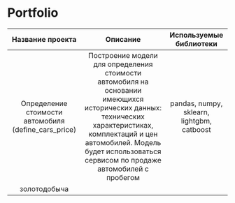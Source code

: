 # Portfolio
|Название проекта     |Описание |Используемые библиотеки|
|:-------------------:|:-------:|:---------------------:|
|Определение стоимости автомобиля (define_cars_price)| Построение модели для определения стоимости автомобиля на основании имеющихся исторических данных: технических характеристиках, комплектаций и цен автомобилей. Модель будет использоваться сервисом по продаже автомобилей с пробегом| pandas, numpy, sklearn, lightgbm, catboost|
|золотодобыча|

